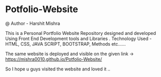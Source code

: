 # Potfolio-Website

@ Author - Harshit Mishra

This is a Personal Portfolio Website Repository designed and developed Using Front End Development tools and Libraries .
Technology Used - HTML, CSS, JAVA SCRIPT, BOOTSTRAP, Methods etc......

The same website is deployed and visible on the given link  ->
https://mishra0010.github.io/Potfolio-Website/

So I hope u guys visited the website and loved it ..
